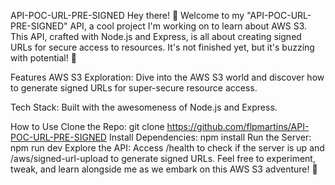 API-POC-URL-PRE-SIGNED Hey there! 👋 Welcome to my "API-POC-URL-PRE-SIGNED" API, a cool project I'm working on to learn about AWS S3. This API, crafted with Node.js and Express, is all about creating signed URLs for secure access to resources. It's not finished yet, but it's buzzing with potential! 🚀

Features AWS S3 Exploration: Dive into the AWS S3 world and discover how to generate signed URLs for super-secure resource access.

Tech Stack: Built with the awesomeness of Node.js and Express.

How to Use Clone the Repo: git clone https://github.com/flpmartins/API-POC-URL-PRE-SIGNED Install Dependencies: npm install Run the Server: npm run dev Explore the API: Access /health to check if the server is up and /aws/signed-url-upload to generate signed URLs. Feel free to experiment, tweak, and learn alongside me as we embark on this AWS S3 adventure! 🚀
